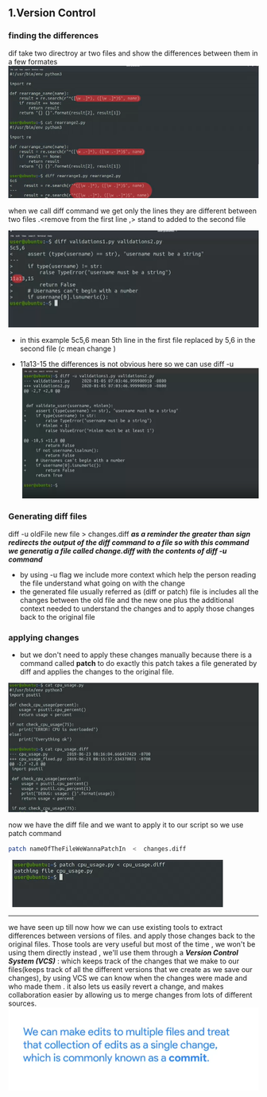 ## 1.Version Control

### finding the differences

dif take two directroy ar two files and show the differences between them in a few formates
![Alt text](image.png)

when we call diff command we get only the lines they are different between two files .<remove from the first line ,> stand to added to the second file

![Alt text](image-1.png)

- in this example 5c5,6 mean 5th line in the first file replaced by 5,6 in the second file (c mean change )

- 11a13-15 the differences is not obvious here so we can use diff -u
![Alt text](image-2.png)
<!-- wdiff highlights words that changed inside the file
 , meld , Kdiff3  highlighted differences using colors  -->

### Generating diff files

diff -u oldFile new file > changes.diff
**_as a reminder the greater than sign redirects the output of the diff command to a file so with this command we generatig a file called change.diff with the contents of diff -u command_**

- by using -u flag we include more context which help the person reading the file understand what going on with the change
- the generated file usually referred as (diff or patch) file is includes all the changes between the old file and the new one plus the additional context needed to understand the changes and to apply those changes back to the original file

### applying changes

- but we don't need to apply these changes manually because there is a command called **patch** to do exactly this patch takes a file generated by diff and applies the changes to the original file.

![Alt text](image-3.png)

now we have the diff file and we want to apply it to our script so we use patch command

 <!-- we use less than sympol to redirect the contents fo the file to standart input -->

```bash
patch nameOfTheFileWeWannaPatchIn  <  changes.diff
```

![Alt text](image-4.png)

---

we have seen up till now how we can use existing tools to extract differences between versions of files. and apply those changes back to the original files. Those tools are very useful but most of the time , we won't be using them directly instead , we'll use them through a
**_Version Control System (VCS)_** : which keeps track of the changes that we make to our files(keeps track of all the different versions that we create as we save our changes), by using VCS we can know when the changes were made and who made them . it also lets us easily revert a change, and makes collaboration easier by allowing us to merge changes from lots of different sources.
![Alt text](image-5.png)
